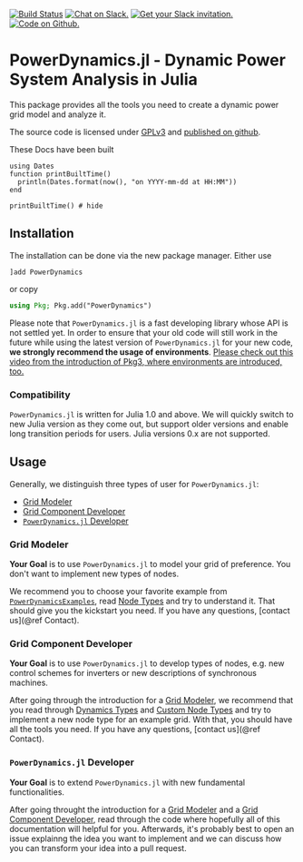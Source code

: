 
[![Build Status](https://travis-ci.org/JuliaEnergy/PowerDynamics.jl.svg?branch=master)](https://travis-ci.org/JuliaEnergy/PowerDynamics.jl)
[![Chat on Slack.](https://img.shields.io/badge/chat%20on-slack-yellow.svg)](https://julialang.slack.com/messages/CDAGL4T09/)
[![Get your Slack invitation.](https://img.shields.io/badge/get%20invitation-slack-yellow.svg)](https://slackinvite.julialang.org/)
[![Code on Github.](https://img.shields.io/badge/code%20on-github-blue.svg)](https://github.com/JuliaEnergy/PowerDynamics.jl)

# PowerDynamics.jl - Dynamic Power System Analysis in Julia

This package provides all the tools you need to create a dynamic power grid model
and analyze it.

The source code is licensed under [GPLv3](https://www.gnu.org/licenses/gpl-3.0.en.html) and [published on github](https://github.com/JuliaEnergy/PowerDynamics.jl).

These Docs have been built
```@setup documentationbuildtime
using Dates
function printBuiltTime()
  println(Dates.format(now(), "on YYYY-mm-dd at HH:MM"))
end
```
```@example documentationbuildtime
printBuiltTime() # hide
```

## Installation

The installation can be done via the new package manager. Either use
```
]add PowerDynamics
```
or copy
```Julia
using Pkg; Pkg.add("PowerDynamics")
```

Please note that `PowerDynamics.jl` is a fast developing library whose API is not settled yet.
In order to ensure that your old code will still work in the future while using the latest version of
`PowerDynamics.jl` for your new code, **we strongly recommend the usage of environments**. [Please check out
this video from the introduction of Pkg3, where environments are introduced, too.](https://www.youtube.com/watch?v=HgFmiT5p0zU)

### Compatibility

`PowerDynamics.jl` is written for Julia 1.0 and above.
We will quickly switch to new Julia version as they come out, but support older versions and enable long transition periods for users.
Julia versions 0.x are not supported.

## Usage

Generally, we distinguish three types of user for `PowerDynamics.jl`:
- [Grid Modeler](@ref)
- [Grid Component Developer](@ref)
- [`PowerDynamics.jl` Developer](@ref)

### Grid Modeler

**Your Goal** is to use `PowerDynamics.jl` to model your grid of preference. You don't
want to implement new types of nodes.

We recommend you to choose your favorite example from [`PowerDynamicsExamples`](https://github.com/JuliaEnergy/PowerDynamicsExamples),
read [Node Types](@ref) and try to understand it. That should give you the kickstart you need. If you
have any questions, [contact us](@ref Contact).

### Grid Component Developer

**Your Goal** is to use `PowerDynamics.jl` to develop types of nodes, e.g. new control schemes for inverters or
new descriptions of synchronous machines.

After going through the introduction for a [Grid Modeler](@ref), we recommend that you read
through [Dynamics Types](@ref) and [Custom Node Types](@ref) and try to implement
a new node type for an example grid. With that, you should have all the tools you need.
If you have any questions, [contact us](@ref Contact).

### `PowerDynamics.jl` Developer

**Your Goal** is to extend `PowerDynamics.jl` with new fundamental functionalities.

After going throught the introduction for a [Grid Modeler](@ref) and a [Grid Component Developer](@ref),
read through the code where hopefully all of this documentation will helpful for you.
Afterwards, it's probably best to open an issue explainng the idea you want to implement
and we can discuss how you can transform your idea into a pull request.
